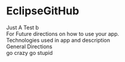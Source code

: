# EclipseGitHub
Just A Test b <br />
For Future directions on how to use your app.<br />
Technologies used in app and description<br />
General Directions<br />
go crazy go stupid<br />